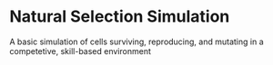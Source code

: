 # Natural Selection Simulation
A basic simulation of cells surviving, reproducing, and mutating in a competetive, skill-based environment 
